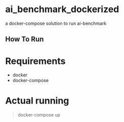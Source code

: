 # ai_benchmark_dockerized
a docker-compose solution to run ai-benchmark

## How To Run
# Requirements 
- docker 
- docker-compose
# Actual running
> docker-compose up
